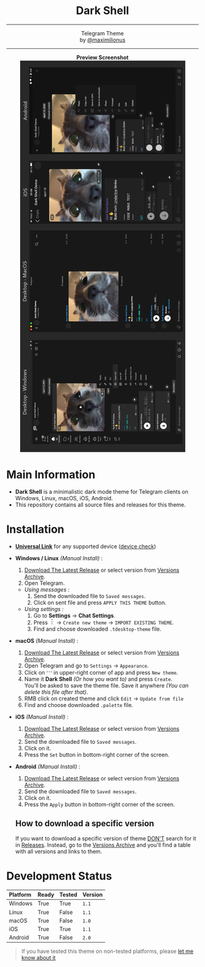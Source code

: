 <div align="center">
	<h1><b>Dark Shell</b></h1><hr>Telegram Theme<br>
	by <a href="https://github.com/maximilionus">@maximilionus</a><h>
</div>
<hr>
<p align="center" >
    <b>Preview Screenshot</b>
    <img src=".github/preview.jpg">
</p>

# Main Information
- **Dark Shell** is a minimalistic dark mode theme for Telegram clients on Windows, Linux, macOS, iOS, Android.
- This repository contains all source files and releases for this theme.

# Installation
- [**Universal Link**][telegram-theme-shared-link] for any supported device ([device check](./README.md#Development-Status))
- **Windows / Linux** *(Manual Install)* :
  1. [Download The Latest Release][tdesktop-latest-release] or select version from [Versions Archive](./VERSIONS_ARCHIVE.md).
  2. Open Telegram.
  - *Using messages :*
	1. Send the downloaded file to `Saved messages`.
	2. Click on sent file and press `APPLY THIS THEME` button.
  - *Using settings :*
	1. Go to **Settings** -> **Chat Settings**.
	2. Press <img src=".github/setup_guide/icon_openVerticalMenu.png" width=15> -> `Create new theme` -> `IMPORT EXISTING THEME`.
	3. Find and choose downloaded `.tdesktop-theme` file.
- **macOS** *(Manual Install)* :
  1. [Download The Latest Release][macOS-latest-release] or select version from [Versions Archive](./VERSIONS_ARCHIVE.md).
  2. Open Telegram and go to `Settings` -> `Appearance`.
  3. Click on <img src=".github/setup_guide/icon_openHorizontalMenu.png" width=15> in upper-right corner of app and press `New theme`.
  4. Name it **Dark Shell** *(Or how you want to)* and press `Create`.<br>You'll be asked to save the theme file. Save it anywhere *(You can delete this file after that)*.
  5. RMB click on created theme and click `Edit` -> `Update from file`
  6. Find and choose downloaded `.palette` file.
- **iOS** *(Manual Install)* :
  1. [Download The Latest Release][iOS-latest-release] or select version from [Versions Archive](./VERSIONS_ARCHIVE.md).
  2. Send the downloaded file to `Saved messages`.
  3. Click on it.
  4. Press the `Set` button in bottom-right corner of the screen.
- **Android** *(Manual Install)* :
  1. [Download The Latest Release][android-latest-release] or select version from [Versions Archive](./VERSIONS_ARCHIVE.md).
  2. Send the downloaded file to `Saved messages`.
  3. Click on it.
  4. Press the `Apply` button in bottom-right corner of the screen.

	## How to download a specific version
	If you want to download a specific version of theme <ins>DON'T</ins> search for it in [Releases](https://github.com/maximilionus/Telegram-Dark-Shell/releases). Instead, go to the [Versions Archive](./VERSIONS_ARCHIVE.md) and you'll find a table with all versions and links to them.

# Development Status
| **Platform** | **Ready** | **Tested** | **Version** |
| :----------- | :-------- | :--------- | :---------- |
| Windows      | True      | True       | `1.1`       |
| Linux        | True      | False      | `1.1`       |
| macOS        | True      | False      | `1.0`       |
| iOS          | True      | True       | `1.1`       |
| Android      | True      | False      | `2.0`       |

> If you have tested this theme on non-tested platforms, please [let me know about it](https://github.com/maximilionus/Telegram-Dark-Shell/issues/new?labels=platform-tested)

<!-- REFERENCE LINKS -->
[telegram-theme-shared-link]: https://t.me/addtheme/DarkShell (Telegram Theme Shared Link)
[tdesktop-latest-release]: https://github.com/maximilionus/Telegram-Dark-Shell/releases/latest/download/DarkShell.tdesktop-theme (Download the latest release for Windows / Linux)
[macOS-latest-release]: https://github.com/maximilionus/Telegram-Dark-Shell/releases/latest/download/DarkShell.palette (Download the latest release for macOS)
[iOS-latest-release]: https://github.com/maximilionus/Telegram-Dark-Shell/releases/latest/download/DarkShell.tgios-theme (Download the latest release for iOS)
[android-latest-release]: https://github.com/maximilionus/Telegram-Dark-Shell/releases/latest/download/DarkShell.attheme (Download the latest release for Android)
